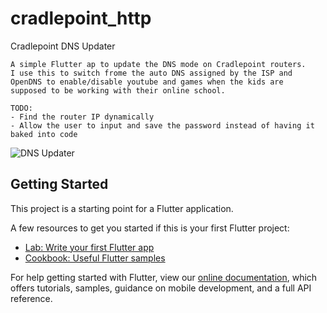 # cradlepoint_http

 Cradlepoint DNS Updater
    
    A simple Flutter ap to update the DNS mode on Cradlepoint routers.
    I use this to switch frome the auto DNS assigned by the ISP and
    OpenDNS to enable/disable youtube and games when the kids are
    supposed to be working with their online school.
    
    TODO:
    - Find the router IP dynamically
    - Allow the user to input and save the password instead of having it baked into code

![DNS Updater](dns-updater-png)


## Getting Started

This project is a starting point for a Flutter application.

A few resources to get you started if this is your first Flutter project:

- [Lab: Write your first Flutter app](https://flutter.dev/docs/get-started/codelab)
- [Cookbook: Useful Flutter samples](https://flutter.dev/docs/cookbook)

For help getting started with Flutter, view our
[online documentation](https://flutter.dev/docs), which offers tutorials,
samples, guidance on mobile development, and a full API reference.
